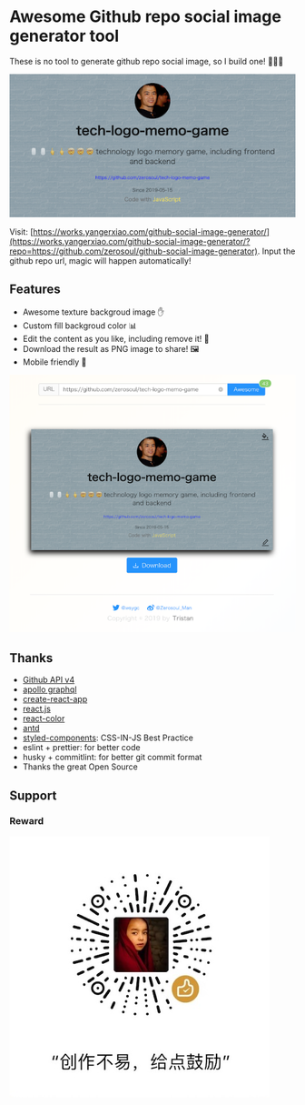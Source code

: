 # Awesome Github repo social image generator tool

These is no tool to generate github repo social image, so I build one! 🌈🌈🌈

![star data loaded](demo/repo.png)

Visit: [https://works.yangerxiao.com/github-social-image-generator/](https://works.yangerxiao.com/github-social-image-generator/?repo=https://github.com/zerosoul/github-social-image-generator). Input the github repo url, magic will happen automatically!

## Features

- Awesome texture backgroud image ✋
- Custom fill backgroud color 📊
- Edit the content as you like, including remove it! 👦
- Download the result as PNG image to share! 🖼
- Mobile friendly 📱

![star data result](demo/result.png)

## Thanks

- [Github API v4](https://developer.github.com/v4/)
- [apollo graphql](https://apollographql.com/docs/react/)
- [create-react-app](https://github.com/facebook/create-react-app)
- [react.js](https://reactjs.org)
- [react-color](https://github.com/casesandberg/react-color/)
- [antd](https://ant.design)
- [styled-components](https://styled-components.com): CSS-IN-JS Best Practice
- eslint + prettier: for better code
- husky + commitlint: for better git commit format
- Thanks the great Open Source

## Support

### Reward

![reward code](./src/assets/img/reward.jpg)
